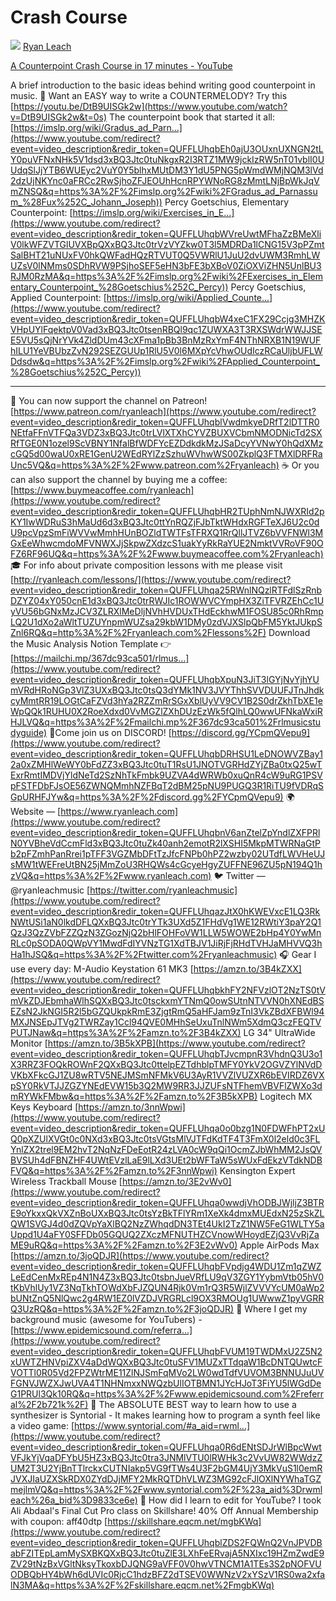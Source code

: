 # Crash Course
[![](https://yt3.ggpht.com/DKhPJDsQTS0bLPQZ0NBG6VQg8S-o5WlCh3jt9RTwcje0VNe0NigEcWaDez9efHLJqBcCLjef=s48-c-k-c0x00ffffff-no-rj)](https://www.youtube.com/channel/UC5pbZl4urNZOr9aPxMC1xfg) [Ryan Leach](https://www.youtube.com/channel/UC5pbZl4urNZOr9aPxMC1xfg)


[A Counterpoint Crash Course in 17 minutes - YouTube](https://www.youtube.com/watch?v=jdkYi6mhVyQ)

A brief introduction to the basic ideas behind writing good counterpoint in music.
🎹 Want an EASY way to write a COUNTERMELODY? Try this [https://youtu.be/DtB9UISGk2w](https://www.youtube.com/watch?v=DtB9UISGk2w&t=0s) 
The counterpoint book that started it all: [https://imslp.org/wiki/Gradus_ad_Parn...](https://www.youtube.com/redirect?event=video_description&redir_token=QUFFLUhqbEh0ajU3OUxnUXNGN2tLY0puVFNxNHk5V1dsd3xBQ3Jtc0tuNkgxR2I3RTZ1MW9jckIzRW5nT01vblI0UUdqSlJjYTB6WUEyc2VuY0Y5blhxMUtDM3Y1dU5PNG5pWmdWMjNQM3lVd2dzUjNKYnc0aFRCc2RwSjhoZFJEOUhHcnRPYWNoRG8zMmtLNjBpWkJqVmZNSQ&q=https%3A%2F%2Fimslp.org%2Fwiki%2FGradus_ad_Parnassum_%28Fux%252C_Johann_Joseph)) 
Percy Goetschius, Elementary Counterpoint: [https://imslp.org/wiki/Exercises_in_E...](https://www.youtube.com/redirect?event=video_description&redir_token=QUFFLUhqbWVreUwtMFhaZzBMeXliV0lkWFZVTGlUVXBpQXxBQ3Jtc0trVzVYZkw0T3l5MDRDa1lCNG15V3pPZmtSalBHT21uNUxFV0hkQWFadHQzRTVUT0Q5VWRlU1JuU2dvUWM3RmhLWUZsV0lNMms0SDhRVW9PSjhoSEF5eHN3bFE3bXBoV0ZiOXViZHN5UnlBU3RJM0RzMA&q=https%3A%2F%2Fimslp.org%2Fwiki%2FExercises_in_Elementary_Counterpoint_%28Goetschius%252C_Percy)) 
Percy Goetschius, Applied Counterpoint: [https://imslp.org/wiki/Applied_Counte...](https://www.youtube.com/redirect?event=video_description&redir_token=QUFFLUhqbW4xeC1FX29Ccjg3MHZKVHpUYlFqektpV0Vad3xBQ3Jtc0tsenRBQl9qc1ZUWXA3T3RXSWdrWWJJSEE5VU5sQjNrYVk4ZldDUm43cXFma1pBb3BnMzRxYmF4NThNRXB1N19WUFhILU1YeVBUbzZvN292SEZGUUp1RlU5V0l6MXpYcVhwOUdIczRCaUljbUFLWDdsdw&q=https%3A%2F%2Fimslp.org%2Fwiki%2FApplied_Counterpoint_%28Goetschius%252C_Percy)) 
_____________________________________ 
🎼 You can now support the channel on Patreon! [https://www.patreon.com/ryanleach](https://www.youtube.com/redirect?event=video_description&redir_token=QUFFLUhqblVwdmkyeDRfT2lDTTR0NEtfaFFnVTFQa3VDZ3xBQ3Jtc0trLVlXTXhCYVZBUXVCbmNMODNicTd2SXRfTGE0N1ozel9ScVBNY1NfalBfWDFYcEZDdkdkMzJSaDcyYVNwY0hQdXMzcGQ5d00waU0xRE1GenU2WEdRYlZzSzhuWVhwWS00ZkplQ3FTMXlDRFRaUnc5VQ&q=https%3A%2F%2Fwww.patreon.com%2Fryanleach) 
☕️ Or you can also support the channel by buying me a coffee: [https://www.buymeacoffee.com/ryanleach](https://www.youtube.com/redirect?event=video_description&redir_token=QUFFLUhqbHR2TUphNmNJWXRId2pKY1IwWDRuS3hMaUd6d3xBQ3Jtc0ttYnRQZjFJbTktWHdxRGFTeXJ6U2c0dU9pcVpzSmFiWVVwMmhHUnBOZldTWTFsTFRXQ1RrQllJTVZ6bVVFNWl3MGxEeWhwcmdoMFVNWXJjSkpwZXdzcS1uakYyRkRaYUE2NmktVVRoVF90OFZ6RF96UQ&q=https%3A%2F%2Fwww.buymeacoffee.com%2Fryanleach) 
🎓 For info about private composition lessons with me please visit [http://ryanleach.com/lessons/](https://www.youtube.com/redirect?event=video_description&redir_token=QUFFLUhqa25RWnlNQzlRTFdlSzRnbDZYZ04xY050cnE1d3xBQ3Jtc0trRWJIc1ROWWVCYmpHX3ZiTFVRZEhCc1UyVU56bGNxMzJCV3ZLRXlMeDljNVhHVDUxTHdEckhwM1FOSU85c0RhRmpLQ2U1dXo2aWltTUZUYnpmWUZsa29kbW1DMy0zdVJXSlpQbFM5YktJUkpSZnl6RQ&q=http%3A%2F%2Fryanleach.com%2Flessons%2F) 
Download the Music Analysis Notion Template 👉 [https://mailchi.mp/367dc93ca501/rlmus...](https://www.youtube.com/redirect?event=video_description&redir_token=QUFFLUhqbXpuN3JiT3lGYjNvYjhYUmVRdHRoNGp3VlZ3UXxBQ3Jtc0tsQ3dYMk1NV3JVYThhSVVDUUFJTnJhdkcyMmtRR19LOGtCaFZVd3hYa2RZZmRrSGxXblUyVV9CV1B2S0drZkhTbXE1eWpQQk1RUHU0X2RoeXdxd0VvMGZlZXhDUzEzWk5fQlhLQ0wwUFNkaWxiRHJLVQ&q=https%3A%2F%2Fmailchi.mp%2F367dc93ca501%2Frlmusicstudyguide) 
🤖Come join us on DISCORD! [https://discord.gg/YCpmQVepu9](https://www.youtube.com/redirect?event=video_description&redir_token=QUFFLUhqbDRHSU1LeDNOWVZBay12a0xZMHlWeWY0bFdZZ3xBQ3Jtc0tuT1RsU1JNOTVGRHdZYjZBa0txQ25wTExrRmtIMDVjYldNeTd2SzNhTkFmbk9UZVA4dWRWb0xuQnR4cW9uRG1PSVpFSTFDbFJsOE56ZWNQMmhNZFBqT2dBM25pNU9PUGQ3R1RiTU9fVDRqSGpURHFJYw&q=https%3A%2F%2Fdiscord.gg%2FYCpmQVepu9) 
🌍 Website — [https://www.ryanleach.com](https://www.youtube.com/redirect?event=video_description&redir_token=QUFFLUhqbnV6anZtelZpYndlZXFPRlN0YVBheVdCcmFld3xBQ3Jtc0tuZk40anh2emotR2lXSHI5MkpMTWRNaGtPb2pFZmhPanRrei1pTFF3VGZMbDFtTzJfcFNPb0hPZ2wzby02UTdfLWVHeUJsMW1tWEFreUtBN25jMmZoU3RHQWs4cGcyeHgyZUFFNE96ZU5pN194Q1hzVQ&q=https%3A%2F%2Fwww.ryanleach.com) 
🐦 Twitter — @ryanleachmusic [https://twitter.com/ryanleachmusic](https://www.youtube.com/redirect?event=video_description&redir_token=QUFFLUhqazJtX0hKWEVxcE1LQ3RkNWtUSi1aN0lkdDFLQXxBQ3Jtc0trYTk3UXd5Z1FHdVg1WE12RWtiY3paY2Q1QzJ3QzZVbFZZQzN3ZGozNjQ2bHlFOHFoVW1LLW5WOWE2bHp4Y0YwMnRLc0pSODA0QWpVY1MwdFdIYVNzTG1XdTBJV1JiRjFjRHdTVHJaMHVVQ3hHa1hJSQ&q=https%3A%2F%2Ftwitter.com%2Fryanleachmusic) 
🎧 Gear I use every day: M-Audio Keystation 61 MK3 [https://amzn.to/3B4kZXX](https://www.youtube.com/redirect?event=video_description&redir_token=QUFFLUhqbkhFY2NFVzlOT2NzTS0tVmVkZDJEbmhaWlhSQXxBQ3Jtc0tsckxmYTNmQ0owSUtnNTVVN0hXNEdBSEZsN2JkNGI5R2l5bGZQUkpkRmE3ZjgtRmQ5aHFJam9zTnI3VkZBdXFBWl94MXJNSEpJTVg2TWRZay1Ccl94QVE0MHhSeUxuTnlNWm5XdmQ3czFEQTVPUTJNaw&q=https%3A%2F%2Famzn.to%2F3B4kZXX) 
LG 34" UltraWide Monitor [https://amzn.to/3B5kXPB](https://www.youtube.com/redirect?event=video_description&redir_token=QUFFLUhqbTJvcmpnR3VhdnQ3U3o1X3RRZ3FOQkROWnF2QXxBQ3Jtc0ttelpEZTdhblpTMFY0YkV2OGVZYlNVdDVKbXFkcGJ1ZU8wRTV5NEJMSmNFMkV6U3AyR1VVZlVUZXR6bEVIRDZ6VXpSY0RkVTJJZGZYNEdEVW15b3Q2MW9RR3JJZUFsNTFhemVBVFlZWXo3dmRYWkFMbw&q=https%3A%2F%2Famzn.to%2F3B5kXPB) 
Logitech MX Keys Keyboard [https://amzn.to/3nnWpwi](https://www.youtube.com/redirect?event=video_description&redir_token=QUFFLUhqa0o0bzg1N0FDWFhPT2xUQ0pXZUlXVGt0c0NXd3xBQ3Jtc0tsVGtsMlVJTFdKdTF4T3FmX0l2eld0c3FLYnlZX2trel9EM2hvT2NqNzFDeEotR24zLVA0cW9qQi1OcmZJbWhMM2JsQVBVSUh4dFBNZHF4UWtEVzlLaE9lLXd3UEt2bWFTaW5sWUxFdEkzVTdkNDBFVQ&q=https%3A%2F%2Famzn.to%2F3nnWpwi) 
Kensington Expert Wireless Trackball Mouse [https://amzn.to/3E2vWv0](https://www.youtube.com/redirect?event=video_description&redir_token=QUFFLUhqa0wwdjVhODBJWjljZ3BTRE9oYkxxQkVXZnBoUXxBQ3Jtc0tsYzBkTFlYRm1XeXk4dmxMUEdxN25zSkZLQW1SVGJ4d0dZQVpYaXlBQ2NzZWhqdDN3TEt4UkI2TzZ1NW5FeG1WLTY5aUppd1U4aFY0SFFDb05GQUQ2ZXczMFNUTHZCVnowWHoydEZjQ3VvRjZaME9uRQ&q=https%3A%2F%2Famzn.to%2F3E2vWv0) 
Apple AirPods Max [https://amzn.to/3joQDJR](https://www.youtube.com/redirect?event=video_description&redir_token=QUFFLUhqbFVpdjg4WDU1Zm1qZWZLeEdCenMxREp4N1N4Z3xBQ3Jtc0tsbnJueVRfLU9qV3ZGY1YybmVtb05hV0tKbVhlUy1VZ3NqTkhTOWdXbFJZQUN4Rjk0Vm1rQ3R5WjlZVVVYcUM0aWp2bUNtZnQ5NlQwc2g4RW1EZ0lVZDJVRGRLcl9OX3RMOUg1UWwwZ1pyVGRRQ3UzRQ&q=https%3A%2F%2Famzn.to%2F3joQDJR) 
🎵 Where I get my background music (awesome for YouTubers) - [https://www.epidemicsound.com/referra...](https://www.youtube.com/redirect?event=video_description&redir_token=QUFFLUhqbFVUM19TWDMxU2Z5N2xUWTZHNVpiZXV4aDdWQXxBQ3Jtc0tuSFV1MUZxTTdqaW1BcDNTQUwtcFVOTTl0R05Vd2FPZWtrME11ZlNJSmFqMVo2LW0wdTdfVUVOM3BNNUJuUVFGNVJWZXJwUVA4T1NHNmxxNWQzbUlIOTBMN1JYcHJoT3FiYU5lWGdDeG1PRUl3Qk10RQ&q=https%3A%2F%2Fwww.epidemicsound.com%2Freferral%2F2b721k%2F) 
🤖 The ABSOLUTE BEST way to learn how to use a synthesizer is Syntorial - It makes learning how to program a synth feel like a video game: [https://www.syntorial.com/#a_aid=rwml...](https://www.youtube.com/redirect?event=video_description&redir_token=QUFFLUhqa0R6dENtSDJrWlBpcWwtVFJkYjVqaDFYbU5HZ3xBQ3Jtc0tra3JNMlVTU0lRWHk3c2VvUW82WWdzZUM2T3U2YjBnTTlrckxCUTNIakp5VG9fTWs4U3F2bGM4UjY3MkVuS1l0emRJVXJIaUZXSkRDX0ZYdDJjMFY2MkRQTDhVLWZ3MG92cFJlOXlNYWhaTGZmejlmVQ&q=https%3A%2F%2Fwww.syntorial.com%2F%23a_aid%3Drwmleach%26a_bid%3D9833ce6e) 
📼 How did I learn to edit for YouTube? I took Ali Abdaal's Final Cut Pro class on Skillshare! 40% Off Annual Membership with coupon: aff40dtp [https://skillshare.eqcm.net/mgbKWq](https://www.youtube.com/redirect?event=video_description&redir_token=QUFFLUhqblZDS2FQWnQ2VnJPVDBabFZITEpLamMySXBKQXxBQ3Jtc0tuZlE3LXhFeERvajA5NXIxc19HZmZwdE9ZV29tNzBxVGltNksyTkoxbDJQNG9aVFF0V0hwVTNCM1A1TEs3S2pNOFVUODBQbHY4bWh6dUVIc0RjcC1hdzBFZ2dTSEV0WWNzV2xYSzV1RS0wa2xfalN3MA&q=https%3A%2F%2Fskillshare.eqcm.net%2FmgbKWq)